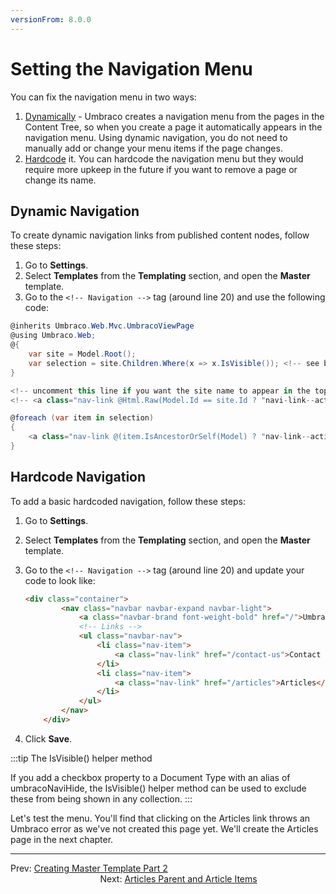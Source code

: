 ```yaml
---
versionFrom: 8.0.0
---
```

# Setting the Navigation Menu

You can fix the navigation menu in two ways:

1. [Dynamically](#dynamic-navigation) - Umbraco creates a navigation menu from the pages in the Content Tree, so when you create a page it automatically appears in the navigation menu. Using dynamic navigation, you do not need to manually add or change your menu items if the page changes.
2. [Hardcode](#hardcode-navigation) it. You can hardcode the navigation menu but they would require more upkeep in the future if you  want to remove a page or change its name.

## Dynamic Navigation

To create dynamic navigation links from published content nodes, follow these steps:

1. Go to **Settings**.
2. Select **Templates** from the **Templating** section, and open the **Master** template.
3. Go to the `<!-- Navigation -->` tag (around line 20) and use the following code:

```csharp
@inherits Umbraco.Web.Mvc.UmbracoViewPage
@using Umbraco.Web;
@{ 
    var site = Model.Root();
    var selection = site.Children.Where(x => x.IsVisible()); <!-- see below for explanation of IsVisible helper method -->
}

<!-- uncomment this line if you want the site name to appear in the top navigation -->
<!-- <a class="nav-link @Html.Raw(Model.Id == site.Id ? "navi-link--active" : "")" href="@site.Url">@site.Name</a> -->

@foreach (var item in selection)
{
    <a class="nav-link @(item.IsAncestorOrSelf(Model) ? "nav-link--active" : null)" href="@item.Url">@item.Name</a>
}
```

## Hardcode Navigation

To add a basic hardcoded navigation, follow these steps:

1. Go to **Settings**.
2. Select **Templates** from the **Templating** section, and open the **Master** template.
3. Go to the `<!-- Navigation -->` tag (around line 20) and update your code to look like:

    ```html
    <div class="container">
			<nav class="navbar navbar-expand navbar-light">
				<a class="navbar-brand font-weight-bold" href="/">Umbraco TV</a>
				<!-- Links -->
				<ul class="navbar-nav">
					<li class="nav-item">
					    <a class="nav-link" href="/contact-us">Contact Us</a>
					</li>
					<li class="nav-item">
					    <a class="nav-link" href="/articles">Articles</a>
                    </li>
				</ul>
			</nav>
		</div>
    ```

4. Click **Save**.

:::tip The IsVisible() helper method

If you add a checkbox property to a Document Type with an alias of umbracoNaviHide, the IsVisible() helper method can be used to exclude these from being shown in any collection.
:::

Let's test the menu. You'll find that clicking on the Articles link throws an Umbraco error as we've not created this page yet. We'll create the Articles page in the next chapter.

---

Prev: [Creating Master Template Part 2](../Creating-Master-Template-Part-2)  &emsp; &emsp; &emsp; &emsp; &emsp; &emsp; &emsp; &emsp; &emsp; &emsp; &emsp; &emsp; &emsp; &emsp; &emsp; &emsp; &emsp; &emsp; &emsp; &emsp; &emsp; &emsp; Next: [Articles Parent and Article Items](../Articles-Parent-and-Article-Items)